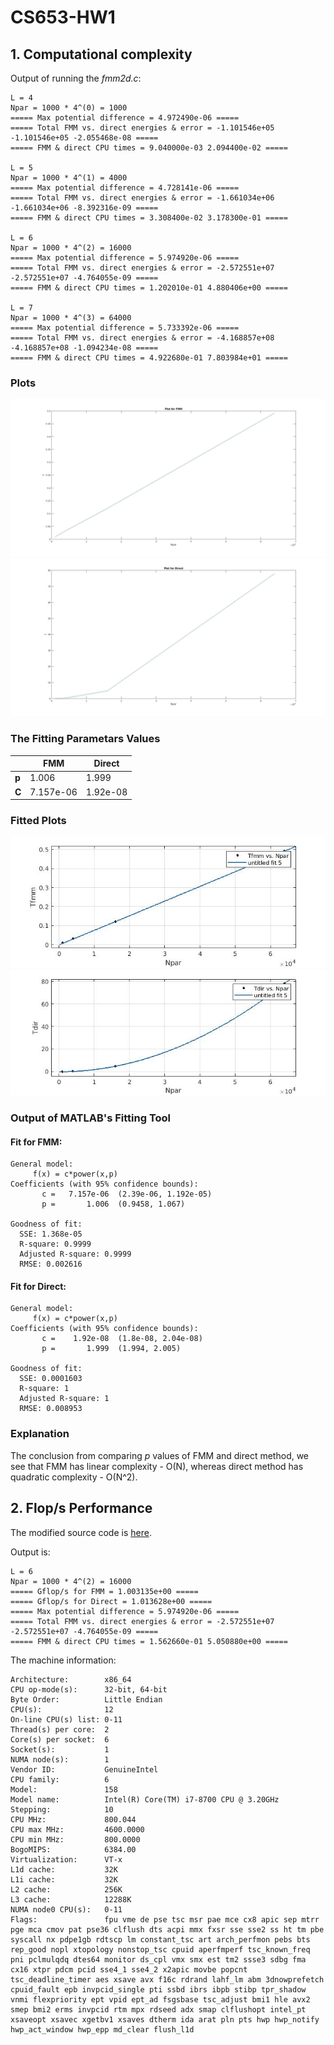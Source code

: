 # CS653-HW1

## 1. Computational complexity

Output of running the _fmm2d.c_:

```console
L = 4
Npar = 1000 * 4^(0) = 1000
===== Max potential difference = 4.972490e-06 =====
===== Total FMM vs. direct energies & error = -1.101546e+05 -1.101546e+05 -2.055468e-08 =====
===== FMM & direct CPU times = 9.040000e-03 2.094400e-02 =====

L = 5
Npar = 1000 * 4^(1) = 4000
===== Max potential difference = 4.728141e-06 =====
===== Total FMM vs. direct energies & error = -1.661034e+06 -1.661034e+06 -8.392316e-09 =====
===== FMM & direct CPU times = 3.308400e-02 3.178300e-01 =====

L = 6
Npar = 1000 * 4^(2) = 16000
===== Max potential difference = 5.974920e-06 =====
===== Total FMM vs. direct energies & error = -2.572551e+07 -2.572551e+07 -4.764055e-09 =====
===== FMM & direct CPU times = 1.202010e-01 4.880406e+00 =====

L = 7
Npar = 1000 * 4^(3) = 64000 
===== Max potential difference = 5.733392e-06 =====
===== Total FMM vs. direct energies & error = -4.168857e+08 -4.168857e+08 -1.094234e-08 =====
===== FMM & direct CPU times = 4.922680e-01 7.803984e+01 =====
```

### Plots
![Plot of FMM](plots/1a_plot_fmm.jpg)
![Plot of Direct](plots/1a_plot_direct.jpg)

### The Fitting Parametars Values
|   |FMM|Direct|
|---|---|---|
|**p**| 1.006 | 1.999 |
|**C**| 7.157e-06 | 1.92e-08 |

### Fitted Plots
![Plot of FMM](plots/1a_fit_fmm.jpg)
![Plot of Direct](plots/1a_fit_direct.jpg)

### Output of MATLAB's Fitting Tool


#### Fit for FMM:
```console
General model:
     f(x) = c*power(x,p)
Coefficients (with 95% confidence bounds):
       c =   7.157e-06  (2.39e-06, 1.192e-05)
       p =       1.006  (0.9458, 1.067)

Goodness of fit:
  SSE: 1.368e-05
  R-square: 0.9999
  Adjusted R-square: 0.9999
  RMSE: 0.002616    
```

#### Fit for Direct:
```console
General model:
     f(x) = c*power(x,p)
Coefficients (with 95% confidence bounds):
       c =    1.92e-08  (1.8e-08, 2.04e-08)
       p =       1.999  (1.994, 2.005)

Goodness of fit:
  SSE: 0.0001603
  R-square: 1
  Adjusted R-square: 1
  RMSE: 0.008953
```

### Explanation

The conclusion from comparing *p* values of FMM and direct method, we see that FMM has linear complexity - O(N), whereas direct method has quadratic complexity - O(N^2).

##  2. Flop/s Performance

The modified source code is [here](src/fmm2d_mod.c).

Output is:
```console
L = 6
Npar = 1000 * 4^(2) = 16000
===== Gflop/s for FMM = 1.003135e+00 =====
===== Gflop/s for Direct = 1.013628e+00 =====
===== Max potential difference = 5.974920e-06 =====
===== Total FMM vs. direct energies & error = -2.572551e+07 -2.572551e+07 -4.764055e-09 =====
===== FMM & direct CPU times = 1.562660e-01 5.050880e+00 =====
```

The machine information:
```console
Architecture:        x86_64
CPU op-mode(s):      32-bit, 64-bit
Byte Order:          Little Endian
CPU(s):              12
On-line CPU(s) list: 0-11
Thread(s) per core:  2
Core(s) per socket:  6
Socket(s):           1
NUMA node(s):        1
Vendor ID:           GenuineIntel
CPU family:          6
Model:               158
Model name:          Intel(R) Core(TM) i7-8700 CPU @ 3.20GHz
Stepping:            10
CPU MHz:             800.044
CPU max MHz:         4600.0000
CPU min MHz:         800.0000
BogoMIPS:            6384.00
Virtualization:      VT-x
L1d cache:           32K
L1i cache:           32K
L2 cache:            256K
L3 cache:            12288K
NUMA node0 CPU(s):   0-11
Flags:               fpu vme de pse tsc msr pae mce cx8 apic sep mtrr pge mca cmov pat pse36 clflush dts acpi mmx fxsr sse sse2 ss ht tm pbe syscall nx pdpe1gb rdtscp lm constant_tsc art arch_perfmon pebs bts rep_good nopl xtopology nonstop_tsc cpuid aperfmperf tsc_known_freq pni pclmulqdq dtes64 monitor ds_cpl vmx smx est tm2 ssse3 sdbg fma cx16 xtpr pdcm pcid sse4_1 sse4_2 x2apic movbe popcnt tsc_deadline_timer aes xsave avx f16c rdrand lahf_lm abm 3dnowprefetch cpuid_fault epb invpcid_single pti ssbd ibrs ibpb stibp tpr_shadow vnmi flexpriority ept vpid ept_ad fsgsbase tsc_adjust bmi1 hle avx2 smep bmi2 erms invpcid rtm mpx rdseed adx smap clflushopt intel_pt xsaveopt xsavec xgetbv1 xsaves dtherm ida arat pln pts hwp hwp_notify hwp_act_window hwp_epp md_clear flush_l1d
```
